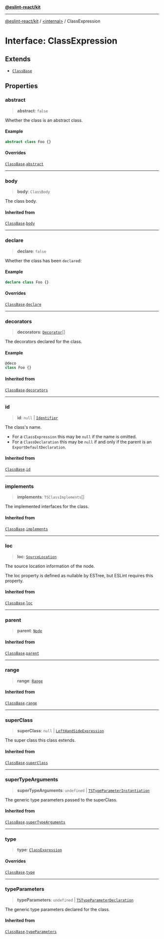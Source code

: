 [**@eslint-react/kit**](../../README.md)

***

[@eslint-react/kit](../../README.md) / [\<internal\>](../README.md) / ClassExpression

# Interface: ClassExpression

## Extends

- [`ClassBase`](ClassBase.md)

## Properties

### abstract

> **abstract**: `false`

Whether the class is an abstract class.

#### Example

```ts
abstract class Foo {}
```

#### Overrides

[`ClassBase`](ClassBase.md).[`abstract`](ClassBase.md#abstract)

***

### body

> **body**: `ClassBody`

The class body.

#### Inherited from

[`ClassBase`](ClassBase.md).[`body`](ClassBase.md#body)

***

### declare

> **declare**: `false`

Whether the class has been `declare`d:

#### Example

```ts
declare class Foo {}
```

#### Overrides

[`ClassBase`](ClassBase.md).[`declare`](ClassBase.md#declare)

***

### decorators

> **decorators**: [`Decorator`](Decorator.md)[]

The decorators declared for the class.

#### Example

```ts
@deco
class Foo {}
```

#### Inherited from

[`ClassBase`](ClassBase.md).[`decorators`](ClassBase.md#decorators)

***

### id

> **id**: `null` \| [`Identifier`](Identifier.md)

The class's name.
- For a `ClassExpression` this may be `null` if the name is omitted.
- For a `ClassDeclaration` this may be `null` if and only if the parent is
  an `ExportDefaultDeclaration`.

#### Inherited from

[`ClassBase`](ClassBase.md).[`id`](ClassBase.md#id)

***

### implements

> **implements**: `TSClassImplements`[]

The implemented interfaces for the class.

#### Inherited from

[`ClassBase`](ClassBase.md).[`implements`](ClassBase.md#implements)

***

### loc

> **loc**: [`SourceLocation`](SourceLocation.md)

The source location information of the node.

The loc property is defined as nullable by ESTree, but ESLint requires this property.

#### Inherited from

[`ClassBase`](ClassBase.md).[`loc`](ClassBase.md#loc)

***

### parent

> **parent**: [`Node`](../type-aliases/Node.md)

#### Inherited from

[`ClassBase`](ClassBase.md).[`parent`](ClassBase.md#parent)

***

### range

> **range**: [`Range`](../type-aliases/Range.md)

#### Inherited from

[`ClassBase`](ClassBase.md).[`range`](ClassBase.md#range)

***

### superClass

> **superClass**: `null` \| [`LeftHandSideExpression`](../type-aliases/LeftHandSideExpression.md)

The super class this class extends.

#### Inherited from

[`ClassBase`](ClassBase.md).[`superClass`](ClassBase.md#superclass)

***

### superTypeArguments

> **superTypeArguments**: `undefined` \| [`TSTypeParameterInstantiation`](TSTypeParameterInstantiation.md)

The generic type parameters passed to the superClass.

#### Inherited from

[`ClassBase`](ClassBase.md).[`superTypeArguments`](ClassBase.md#supertypearguments)

***

### type

> **type**: [`ClassExpression`](../README.md#classexpression)

#### Overrides

[`ClassBase`](ClassBase.md).[`type`](ClassBase.md#type)

***

### typeParameters

> **typeParameters**: `undefined` \| [`TSTypeParameterDeclaration`](TSTypeParameterDeclaration.md)

The generic type parameters declared for the class.

#### Inherited from

[`ClassBase`](ClassBase.md).[`typeParameters`](ClassBase.md#typeparameters)
